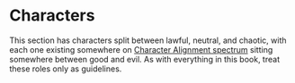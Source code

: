 # Characters

This section has characters split between lawful, neutral, and chaotic, with each one existing somewhere on [Character Alignment spectrum](https://tvtropes.org/pmwiki/pmwiki.php/Main/CharacterAlignment) sitting somewhere between good and evil. As with everything in this book, treat these roles only as guidelines.